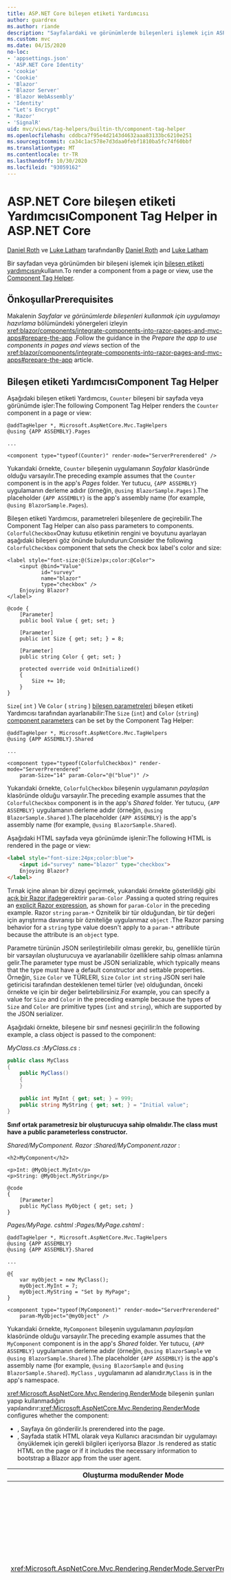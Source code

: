 ```yaml
---
title: ASP.NET Core bileşen etiketi Yardımcısı
author: guardrex
ms.author: riande
description: "Sayfalardaki ve görünümlerde bileşenleri işlemek için ASP.NET Core bileşen etiketi Yardımcısı 'nı kullanmayı öğrenin Razor ."
ms.custom: mvc
ms.date: 04/15/2020
no-loc:
- 'appsettings.json'
- 'ASP.NET Core Identity'
- 'cookie'
- 'Cookie'
- 'Blazor'
- 'Blazor Server'
- 'Blazor WebAssembly'
- 'Identity'
- "Let's Encrypt"
- 'Razor'
- 'SignalR'
uid: mvc/views/tag-helpers/builtin-th/component-tag-helper
ms.openlocfilehash: cddbca7f95e4d2143d4632aaa83133bc6210e251
ms.sourcegitcommit: ca34c1ac578e7d3daa0febf1810ba5fc74f60bbf
ms.translationtype: MT
ms.contentlocale: tr-TR
ms.lasthandoff: 10/30/2020
ms.locfileid: "93059162"
---
```

# <a name="component-tag-helper-in-aspnet-core"></a><span data-ttu-id="c1767-103">ASP.NET Core bileşen etiketi Yardımcısı</span><span class="sxs-lookup"><span data-stu-id="c1767-103">Component Tag Helper in ASP.NET Core</span></span>

<span data-ttu-id="c1767-104">[Daniel Roth](https://github.com/danroth27) ve [Luke Latham](https://github.com/guardrex) tarafından</span><span class="sxs-lookup"><span data-stu-id="c1767-104">By [Daniel Roth](https://github.com/danroth27) and [Luke Latham](https://github.com/guardrex)</span></span>

<span data-ttu-id="c1767-105">Bir sayfadan veya görünümden bir bileşeni işlemek için [bileşen etiketi yardımcısını](xref:Microsoft.AspNetCore.Mvc.TagHelpers.ComponentTagHelper)kullanın.</span><span class="sxs-lookup"><span data-stu-id="c1767-105">To render a component from a page or view, use the [Component Tag Helper](xref:Microsoft.AspNetCore.Mvc.TagHelpers.ComponentTagHelper).</span></span>

## <a name="prerequisites"></a><span data-ttu-id="c1767-106">Önkoşullar</span><span class="sxs-lookup"><span data-stu-id="c1767-106">Prerequisites</span></span>

<span data-ttu-id="c1767-107">Makalenin *Sayfalar ve görünümlerde bileşenleri kullanmak için uygulamayı hazırlama* bölümündeki yönergeleri izleyin <xref:blazor/components/integrate-components-into-razor-pages-and-mvc-apps#prepare-the-app> .</span><span class="sxs-lookup"><span data-stu-id="c1767-107">Follow the guidance in the *Prepare the app to use components in pages and views* section of the <xref:blazor/components/integrate-components-into-razor-pages-and-mvc-apps#prepare-the-app> article.</span></span>

## <a name="component-tag-helper"></a><span data-ttu-id="c1767-108">Bileşen etiketi Yardımcısı</span><span class="sxs-lookup"><span data-stu-id="c1767-108">Component Tag Helper</span></span>

<span data-ttu-id="c1767-109">Aşağıdaki bileşen etiketi Yardımcısı, `Counter` bileşeni bir sayfada veya görünümde işler:</span><span class="sxs-lookup"><span data-stu-id="c1767-109">The following Component Tag Helper renders the `Counter` component in a page or view:</span></span>

```cshtml
@addTagHelper *, Microsoft.AspNetCore.Mvc.TagHelpers
@using {APP ASSEMBLY}.Pages

...

<component type="typeof(Counter)" render-mode="ServerPrerendered" />
```

<span data-ttu-id="c1767-110">Yukarıdaki örnekte, `Counter` bileşenin uygulamanın *Sayfalar* klasöründe olduğu varsayılır.</span><span class="sxs-lookup"><span data-stu-id="c1767-110">The preceding example assumes that the `Counter` component is in the app's *Pages* folder.</span></span> <span data-ttu-id="c1767-111">Yer tutucu, `{APP ASSEMBLY}` uygulamanın derleme adıdır (örneğin, `@using BlazorSample.Pages` ).</span><span class="sxs-lookup"><span data-stu-id="c1767-111">The placeholder `{APP ASSEMBLY}` is the app's assembly name (for example, `@using BlazorSample.Pages`).</span></span>

<span data-ttu-id="c1767-112">Bileşen etiketi Yardımcısı, parametreleri bileşenlere de geçirebilir.</span><span class="sxs-lookup"><span data-stu-id="c1767-112">The Component Tag Helper can also pass parameters to components.</span></span> <span data-ttu-id="c1767-113">`ColorfulCheckbox`Onay kutusu etiketinin rengini ve boyutunu ayarlayan aşağıdaki bileşeni göz önünde bulundurun:</span><span class="sxs-lookup"><span data-stu-id="c1767-113">Consider the following `ColorfulCheckbox` component that sets the check box label's color and size:</span></span>

```razor
<label style="font-size:@(Size)px;color:@Color">
    <input @bind="Value"
           id="survey" 
           name="blazor" 
           type="checkbox" />
    Enjoying Blazor?
</label>

@code {
    [Parameter]
    public bool Value { get; set; }

    [Parameter]
    public int Size { get; set; } = 8;

    [Parameter]
    public string Color { get; set; }

    protected override void OnInitialized()
    {
        Size += 10;
    }
}
```

<span data-ttu-id="c1767-114">`Size`( `int` ) Ve `Color` ( `string` ) [bileşen parametreleri](xref:blazor/components/index#component-parameters) bileşen etiketi Yardımcısı tarafından ayarlanabilir:</span><span class="sxs-lookup"><span data-stu-id="c1767-114">The `Size` (`int`) and `Color` (`string`) [component parameters](xref:blazor/components/index#component-parameters) can be set by the Component Tag Helper:</span></span>

```cshtml
@addTagHelper *, Microsoft.AspNetCore.Mvc.TagHelpers
@using {APP ASSEMBLY}.Shared

...

<component type="typeof(ColorfulCheckbox)" render-mode="ServerPrerendered" 
    param-Size="14" param-Color="@("blue")" />
```

<span data-ttu-id="c1767-115">Yukarıdaki örnekte, `ColorfulCheckbox` bileşenin uygulamanın *paylaşılan* klasöründe olduğu varsayılır.</span><span class="sxs-lookup"><span data-stu-id="c1767-115">The preceding example assumes that the `ColorfulCheckbox` component is in the app's *Shared* folder.</span></span> <span data-ttu-id="c1767-116">Yer tutucu, `{APP ASSEMBLY}` uygulamanın derleme adıdır (örneğin, `@using BlazorSample.Shared` ).</span><span class="sxs-lookup"><span data-stu-id="c1767-116">The placeholder `{APP ASSEMBLY}` is the app's assembly name (for example, `@using BlazorSample.Shared`).</span></span>

<span data-ttu-id="c1767-117">Aşağıdaki HTML sayfada veya görünümde işlenir:</span><span class="sxs-lookup"><span data-stu-id="c1767-117">The following HTML is rendered in the page or view:</span></span>

```html
<label style="font-size:24px;color:blue">
    <input id="survey" name="blazor" type="checkbox">
    Enjoying Blazor?
</label>
```

<span data-ttu-id="c1767-118">Tırnak içine alınan bir dizeyi geçirmek, yukarıdaki örnekte gösterildiği gibi [açık bir Razor ifade](xref:mvc/views/razor#explicit-razor-expressions)gerektirir `param-Color` .</span><span class="sxs-lookup"><span data-stu-id="c1767-118">Passing a quoted string requires an [explicit Razor expression](xref:mvc/views/razor#explicit-razor-expressions), as shown for `param-Color` in the preceding example.</span></span> <span data-ttu-id="c1767-119">Razor `string` `param-*` Öznitelik bir tür olduğundan, bir tür değeri için ayrıştırma davranışı bir özniteliğe uygulanmaz `object` .</span><span class="sxs-lookup"><span data-stu-id="c1767-119">The Razor parsing behavior for a `string` type value doesn't apply to a `param-*` attribute because the attribute is an `object` type.</span></span>

<span data-ttu-id="c1767-120">Parametre türünün JSON serileştirilebilir olması gerekir, bu, genellikle türün bir varsayılan oluşturucuya ve ayarlanabilir özelliklere sahip olması anlamına gelir.</span><span class="sxs-lookup"><span data-stu-id="c1767-120">The parameter type must be JSON serializable, which typically means that the type must have a default constructor and settable properties.</span></span> <span data-ttu-id="c1767-121">Örneğin, `Size` `Color` ve TÜRLERI, `Size` `Color` `int` `string` JSON seri hale getiricisi tarafından desteklenen temel türler (ve) olduğundan, önceki örnekte ve için bir değer belirtebilirsiniz.</span><span class="sxs-lookup"><span data-stu-id="c1767-121">For example, you can specify a value for `Size` and `Color` in the preceding example because the types of `Size` and `Color` are primitive types (`int` and `string`), which are supported by the JSON serializer.</span></span>

<span data-ttu-id="c1767-122">Aşağıdaki örnekte, bileşene bir sınıf nesnesi geçirilir:</span><span class="sxs-lookup"><span data-stu-id="c1767-122">In the following example, a class object is passed to the component:</span></span>

<span data-ttu-id="c1767-123">*MyClass.cs* :</span><span class="sxs-lookup"><span data-stu-id="c1767-123">*MyClass.cs* :</span></span>

```csharp
public class MyClass
{
    public MyClass()
    {
    }

    public int MyInt { get; set; } = 999;
    public string MyString { get; set; } = "Initial value";
}
```

<span data-ttu-id="c1767-124">**Sınıf ortak parametresiz bir oluşturucuya sahip olmalıdır.**</span><span class="sxs-lookup"><span data-stu-id="c1767-124">**The class must have a public parameterless constructor.**</span></span>

<span data-ttu-id="c1767-125">*Shared/MyComponent. Razor* :</span><span class="sxs-lookup"><span data-stu-id="c1767-125">*Shared/MyComponent.razor* :</span></span>

```razor
<h2>MyComponent</h2>

<p>Int: @MyObject.MyInt</p>
<p>String: @MyObject.MyString</p>

@code
{
    [Parameter]
    public MyClass MyObject { get; set; }
}
```

<span data-ttu-id="c1767-126">*Pages/MyPage. cshtml* :</span><span class="sxs-lookup"><span data-stu-id="c1767-126">*Pages/MyPage.cshtml* :</span></span>

```cshtml
@addTagHelper *, Microsoft.AspNetCore.Mvc.TagHelpers
@using {APP ASSEMBLY}
@using {APP ASSEMBLY}.Shared

...

@{
    var myObject = new MyClass();
    myObject.MyInt = 7;
    myObject.MyString = "Set by MyPage";
}

<component type="typeof(MyComponent)" render-mode="ServerPrerendered" 
    param-MyObject="@myObject" />
```

<span data-ttu-id="c1767-127">Yukarıdaki örnekte, `MyComponent` bileşenin uygulamanın *paylaşılan* klasöründe olduğu varsayılır.</span><span class="sxs-lookup"><span data-stu-id="c1767-127">The preceding example assumes that the `MyComponent` component is in the app's *Shared* folder.</span></span> <span data-ttu-id="c1767-128">Yer tutucu, `{APP ASSEMBLY}` uygulamanın derleme adıdır (örneğin, `@using BlazorSample` ve `@using BlazorSample.Shared` ).</span><span class="sxs-lookup"><span data-stu-id="c1767-128">The placeholder `{APP ASSEMBLY}` is the app's assembly name (for example, `@using BlazorSample` and `@using BlazorSample.Shared`).</span></span> <span data-ttu-id="c1767-129">`MyClass` , uygulamanın ad alanıdır.</span><span class="sxs-lookup"><span data-stu-id="c1767-129">`MyClass` is in the app's namespace.</span></span>

<span data-ttu-id="c1767-130"><xref:Microsoft.AspNetCore.Mvc.Rendering.RenderMode> bileşenin şunları yapıp kullanmadığını yapılandırır:</span><span class="sxs-lookup"><span data-stu-id="c1767-130"><xref:Microsoft.AspNetCore.Mvc.Rendering.RenderMode> configures whether the component:</span></span>

* <span data-ttu-id="c1767-131">, Sayfaya ön gönderilir.</span><span class="sxs-lookup"><span data-stu-id="c1767-131">Is prerendered into the page.</span></span>
* <span data-ttu-id="c1767-132">, Sayfada statik HTML olarak veya Kullanıcı aracısından bir uygulamayı önyüklemek için gerekli bilgileri içeriyorsa Blazor .</span><span class="sxs-lookup"><span data-stu-id="c1767-132">Is rendered as static HTML on the page or if it includes the necessary information to bootstrap a Blazor app from the user agent.</span></span>

| <span data-ttu-id="c1767-133">Oluşturma modu</span><span class="sxs-lookup"><span data-stu-id="c1767-133">Render Mode</span></span> | <span data-ttu-id="c1767-134">Açıklama</span><span class="sxs-lookup"><span data-stu-id="c1767-134">Description</span></span> |
| ----------- | ----------- |
| <xref:Microsoft.AspNetCore.Mvc.Rendering.RenderMode.ServerPrerendered> | <span data-ttu-id="c1767-135">Bileşeni statik HTML olarak işler ve uygulama için bir işaret içerir Blazor Server .</span><span class="sxs-lookup"><span data-stu-id="c1767-135">Renders the component into static HTML and includes a marker for a Blazor Server app.</span></span> <span data-ttu-id="c1767-136">Kullanıcı Aracısı başladığında, bu işaretleyici bir uygulamayı önyüklemek için kullanılır Blazor .</span><span class="sxs-lookup"><span data-stu-id="c1767-136">When the user-agent starts, this marker is used to bootstrap a Blazor app.</span></span> |
| <xref:Microsoft.AspNetCore.Mvc.Rendering.RenderMode.Server> | <span data-ttu-id="c1767-137">Bir uygulama için işaretleyici işler Blazor Server .</span><span class="sxs-lookup"><span data-stu-id="c1767-137">Renders a marker for a Blazor Server app.</span></span> <span data-ttu-id="c1767-138">Bileşen çıkışı dahil değildir.</span><span class="sxs-lookup"><span data-stu-id="c1767-138">Output from the component isn't included.</span></span> <span data-ttu-id="c1767-139">Kullanıcı Aracısı başladığında, bu işaretleyici bir uygulamayı önyüklemek için kullanılır Blazor .</span><span class="sxs-lookup"><span data-stu-id="c1767-139">When the user-agent starts, this marker is used to bootstrap a Blazor app.</span></span> |
| <xref:Microsoft.AspNetCore.Mvc.Rendering.RenderMode.Static> | <span data-ttu-id="c1767-140">Bileşeni statik HTML olarak işler.</span><span class="sxs-lookup"><span data-stu-id="c1767-140">Renders the component into static HTML.</span></span> |

<span data-ttu-id="c1767-141">Sayfalar ve görünümler bileşenleri kullanırken, listesiyse doğru değildir.</span><span class="sxs-lookup"><span data-stu-id="c1767-141">While pages and views can use components, the converse isn't true.</span></span> <span data-ttu-id="c1767-142">Bileşenler, kısmi görünümler ve bölümler gibi görünüm ve sayfaya özgü özellikleri kullanamaz.</span><span class="sxs-lookup"><span data-stu-id="c1767-142">Components can't use view- and page-specific features, such as partial views and sections.</span></span> <span data-ttu-id="c1767-143">Bileşen içindeki kısmi görünümden mantığı kullanmak için kısmi görünüm mantığını bir bileşene ayırın.</span><span class="sxs-lookup"><span data-stu-id="c1767-143">To use logic from a partial view in a component, factor out the partial view logic into a component.</span></span>

<span data-ttu-id="c1767-144">Statik HTML sayfasından sunucu bileşenleri işleme desteklenmiyor.</span><span class="sxs-lookup"><span data-stu-id="c1767-144">Rendering server components from a static HTML page isn't supported.</span></span>

## <a name="additional-resources"></a><span data-ttu-id="c1767-145">Ek kaynaklar</span><span class="sxs-lookup"><span data-stu-id="c1767-145">Additional resources</span></span>

* <xref:Microsoft.AspNetCore.Mvc.TagHelpers.ComponentTagHelper>
* <xref:mvc/views/tag-helpers/intro>
* <xref:blazor/components/index>
